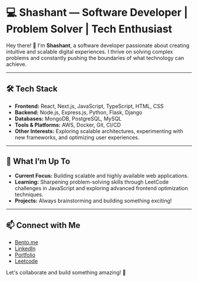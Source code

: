# 💻 Shashant — Software Developer | Problem Solver | Tech Enthusiast  

Hey there! 👋 I'm **Shashant**, a software developer passionate about creating intuitive and scalable digital experiences. I thrive on solving complex problems and constantly pushing the boundaries of what technology can achieve.

---

## 🛠️ Tech Stack  
- **Frontend:** React, Next.js, JavaScript, TypeScript, HTML, CSS  
- **Backend:** Node.js, Express.js, Python, Flask, Django
- **Databases:** MongoDB, PostgreSQL, MySQL 
- **Tools & Platforms:** AWS, Docker, Git, CI/CD  
- **Other Interests:** Exploring scalable architectures, experimenting with new frameworks, and optimizing user experiences.  

---

## 🚀 What I’m Up To  
- **Current Focus:** Building scalable and highly available web applications.  
- **Learning:** Sharpening problem-solving skills through LeetCode challenges in JavaScript and exploring advanced frontend optimization techniques.  
- **Projects:** Always brainstorming and building something exciting!  

---

## 📫 Connect with Me  
- [Bento.me](https://bento.me/sadcodes)
- [LinkedIn](https://linkedin.com/in/shashant-dudam)  
- [Portfolio](https://sad.codes)
- [Leetcode](https://leetcode.com/u/shashant-dudam/)

Let's collaborate and build something amazing! 🚀
